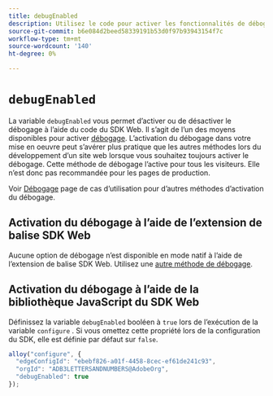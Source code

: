 ```yaml
---
title: debugEnabled
description: Utilisez le code pour activer les fonctionnalités de débogage dans le SDK Web.
source-git-commit: b6e084d2beed58339191b53d0f97b93943154f7c
workflow-type: tm+mt
source-wordcount: '140'
ht-degree: 0%

---
```


# `debugEnabled`

La variable `debugEnabled` vous permet d’activer ou de désactiver le débogage à l’aide du code du SDK Web. Il s’agit de l’un des moyens disponibles pour activer [débogage](../../use-cases/debugging.md). L’activation du débogage dans votre mise en oeuvre peut s’avérer plus pratique que les autres méthodes lors du développement d’un site web lorsque vous souhaitez toujours activer le débogage. Cette méthode de débogage l’active pour tous les visiteurs. Elle n’est donc pas recommandée pour les pages de production.

Voir [Débogage](../../use-cases/debugging.md) page de cas d’utilisation pour d’autres méthodes d’activation du débogage.

## Activation du débogage à l’aide de l’extension de balise SDK Web

Aucune option de débogage n’est disponible en mode natif à l’aide de l’extension de balise SDK Web. Utilisez une [autre méthode de débogage](../../use-cases/debugging.md).

## Activation du débogage à l’aide de la bibliothèque JavaScript du SDK Web

Définissez la variable `debugEnabled` booléen à `true` lors de l’exécution de la variable `configure` . Si vous omettez cette propriété lors de la configuration du SDK, elle est définie par défaut sur `false`.

```js
alloy("configure", {
  "edgeConfigId": "ebebf826-a01f-4458-8cec-ef61de241c93",
  "orgId": "ADB3LETTERSANDNUMBERS@AdobeOrg",
  "debugEnabled": true
});
```
